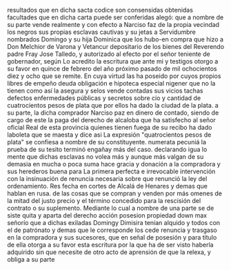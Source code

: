 resultados que en dicha sacta codice son consensidas obtenidas
facultades que en dicha carta puede ser conferidas alegó: que a nombre de su parte vende realmente y con efecto a Narciso faz de la propia vecindad los negros sus propias esclavas cautivas y su jetas a Servidumbre nombrados Domingo y su hija Dominica que
los hubo-en compra que hizo a Don Melchior de Varona y Vetancur depositario de los bienes del Reverendo padre Fray Jose Talledo, y autorizado al efecto por el señor teniente de gobernador, según
Lo acredito la escritura que ante mi y testigos otorgo a su favor en quince de febrero del año próximo pasado de mil ochocientos diez y ocho que se remite. En cuya virtud las ha poseido por cuyos propios libres de empeño deuda obligación e hipoteca especial nigener
que no la tienen como así la asegura y selos vende contadas sus
vicios tachas defectos enfermedades públicas y secretos sobre
cío y cantidad de cuatrocientos pesos de plata que por ellos ha dado
la ciudad de la plata.
a su parte, la dicha comprador Narciso paz en dinero de contado, siendo de cargo de este la paga del derecho de alcaloba que ha satisfecho al señor oficial Real de esta provincia quienes tienen fuega de su recibo ha dado laboleta que se maesta y dice asi
La expresión "quatrocientos pesos de plata" se confiesa a nombre de su constituyente.
numerata pecuniá la prueba de su tesito terminó engañay más del
caso. declarando igua lo mente que dichas esclavas no volea más
y aunque más valgan de su demasia en mucha o poca suma hace
gracia y donación a la compradora y sus herederos buena para
La primera perfecta e irrevocable intervención con la insinuación de renuncia necesaria sobre que renunció la ley del ordenamiento. Res fecha en cortes de Alcalá de Henares y demas que hablan en rusa.
de las cosas que se compran y venden por más omenes de la mitad del justo precio y el término concedido para la rescisión del contrato o su suplemento. Mediante lo cual a nombre de una parte se de siste quita y aparta del derecho acción posesion propiedad down
max señorío que a dichas exiladas Domingy Dimisira tenían alquido y todos con el de patrónato y demas que le corresponde los cede renuncia y trasgaso en la compradora y sus sucesores, que
en señal de posesión y para título de ella otorga a su favor esta escritura por la que ha de ser visto haberla adquirido sin que necesite de otro acto de aprensión de que la relexa, y obliga a su parte